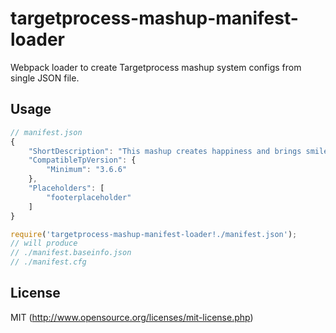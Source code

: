 
# targetprocess-mashup-manifest-loader

Webpack loader to create Targetprocess mashup system configs from single JSON file.

## Usage

```js
// manifest.json
{
    "ShortDescription": "This mashup creates happiness and brings smiles.",
    "CompatibleTpVersion": {
        "Minimum": "3.6.6"
    },
    "Placeholders": [
        "footerplaceholder"
    ]
}
```

```js
require('targetprocess-mashup-manifest-loader!./manifest.json');
// will produce
// ./manifest.baseinfo.json
// ./manifest.cfg
```

## License

MIT (http://www.opensource.org/licenses/mit-license.php)
